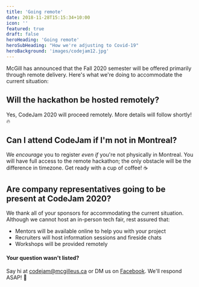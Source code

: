 ```yaml
---
title: 'Going remote'
date: 2018-11-28T15:15:34+10:00
icon: ''
featured: true
draft: false
heroHeading: 'Going remote'
heroSubHeading: "How we're adjusting to Covid-19"
heroBackground: 'images/codejam12.jpg'
---
```


McGill has announced that the Fall 2020 semester will be offered primarily through remote delivery. Here's what we're doing to accommodate the current situation:

## Will the hackathon be hosted remotely?

Yes, CodeJam 2020 will proceed remotely. More details will follow shortly! 🔥

## Can I attend CodeJam if I'm not in Montreal?

We _encourage_ you to register _even if_ you're not physically in Montreal. You will have full access to the remote hackathon; the only obstacle will be the difference in timezone. Get ready with a cup of coffee! ☕

## Are company representatives going to be present at CodeJam 2020?

We thank all of your sponsors for accommodating the current situation. Although we cannot host an in-person tech fair, rest assured that:

- Mentors will be available online to help you with your project
- Recruiters will host information sessions and fireside chats
- Workshops will be provided remotely

#### Your question wasn't listed?

Say hi at [codejam@mcgilleus.ca](mailto:codejam@mcgilleus.ca) or DM us on [Facebook](https://www.facebook.com/mcgillcodejam). We'll respond ASAP! 📧
